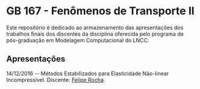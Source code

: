 # GB 167 - Fenômenos de Transporte II

Este repositório é dedicado ao armazenamento das apresentações dos trabalhos finais dos discentes da disciplina oferecida pelo programa de pós-graduação em Modelagem Computacional do LNCC.

## Apresentações

14/12/2016 -- Métodos Estabilizados para Elasticidade Não-linear Incompressível. Discente: [Felipe Rocha](mailto:felipefr@lncc.br).
